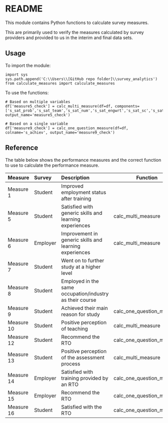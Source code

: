 # README

This module contains Python functions to calculate survey measures.

This are primarily used to verify the measures calculated by survey providers and provided to us in the interim and final data sets.

## Usage

To import the module:

```
import sys
sys.path.append('C:\\Users\\[GitHub repo folder]\\survey_analytics')
from calculate_measures import calculate_measures
```

To use the functions:

```
# Based on multiple variables
df['measure5_check'] = calc_multi_measure(df=df, components=['s_sat_prob','s_sat_team','s_sat_num','s_sat_engwrt','s_sat_sc','s_sat_co'], output_name='measure5_check')

# Based on a single variable
df['measure9_check'] = calc_one_question_measure(df=df, colname='s_achiev', output_name='measure9_check')
```

## Reference

The table below shows the performance measures and the correct function to use to calculate the performance measure.

| Measure | Survey | Description | Function |
|:--------|:-------|:------------|----------|
| Measure 1 | Student | Improved employment status after training |  |
| Measure 5 | Student | Satisfied with generic skills and learning experiences | calc_multi_measure |
| Measure 6 | Employer | Improvement in generic skills and learning experiences | calc_multi_measure |
| Measure 7 | Student | Went on to further study at a higher level |  |
| Measure 8 | Student | Employed in the same occupation/industry as their course |  |
| Measure 9 | Student | Achieved their main reason for study | calc_one_question_measure |
| Measure 10 | Student | Positive perception of teaching | calc_multi_measure |
| Measure 12 | Student | Recommend the RTO | calc_one_question_measure |
| Measure 13 | Student | Positive perception of the assessment process | calc_multi_measure |
| Measure 14 | Employer | Satisfied with training provided by an RTO | calc_one_question_measure |
| Measure 15 | Employer | Recommend the RTO | calc_one_question_measure |
| Measure 16 | Student | Satisfied with the RTO | calc_one_question_measure |
